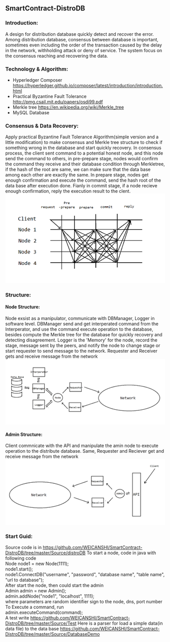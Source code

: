## SmartContract-DistroDB

### Introduction:
A design for distribution database quickly detect and recover the error. Among distribution database, consensus between database is important, sometimes even including the order of the transaction caused by the delay
in the network, withholding attack or deny of service. The system focus on the consensus reaching and recovering the data.

### Technology & Algorithm:
* Hyperledger Composer https://hyperledger.github.io/composer/latest/introduction/introduction.html
* Practical Byzantine Fault Tolerance http://pmg.csail.mit.edu/papers/osdi99.pdf
* Merkle tree https://en.wikipedia.org/wiki/Merkle_tree
* MySQL Database

### Consensus & Data Recovery:
Apply practical Byzantine Fault Tolerance Algorithm(simple version and a little modification) to make consensus and Merkle tree structure to check if something wrong in the database and start quickly recovery.
In consensus process, the client sent command to a potential honest node, and this node send the command to others, in pre-prepare stage, nodes would confirm the command they receive and their database condition through Merkletree, if the hash of the root are same, we can make sure that the data base among each other are exactly the same. In prepare stage, nodes get enough confirmation and execute the command, send the hash root of the data base after execution done. Fianly in commit stage, if a node recieve enough confirmation, reply the execution result to the clent.
![](./Documentation/Image/BFT.png)


### Structure:
#### Node Structure:
Node exsist as a manipulator, communicate with DBManager, Logger in software level. DBManager send and get interperated command from the Interperator, and use the command execute operation to the database, besides compute the Merkle tree for the database for quickly recovery and detecting disagreement. Logger is the 'Memory' for the node, record the stage, message sent by the peers, and notify the node to change stage or start requester to send message to the network. Requester and Receiver gets and receive message from the network
![](./Documentation/Image/NodeAgent.png)

#### Admin Structure:
Client commnicate with the API and manipulate the amin node to execute operation to the distribute database. Same, Requester and Reciever 
get and receive message from the network
![](./Documentation/Image/AdminAgent.png)

### Start Guid:
Source code is in https://github.com/WEICANSHI/SmartContract-DistroDB/tree/master/Source/distroDB
To start a node, code in java with following code <br>
Node node1 = new Node(1111); <br>
node1.start(); <br>
node1.ConnectDB("username", "password", "database name", "table name", "url to database"); <br>
After start the node, then could start the admin <br>
Admin admin = new Admin(); <br>
admin.addNode("node1", "localhost", 1111); <br>
where parameters are random identifier sign to the node, dns, port number<br>
To Execute a command, run <br>
admin.executeCommand(command); <br>
A test write https://github.com/WEICANSHI/SmartContract-DistroDB/tree/master/Source/Test
Here is a parser for load a simple data(in data file) to the data base
https://github.com/WEICANSHI/SmartContract-DistroDB/tree/master/Source/DatabaseDemo
